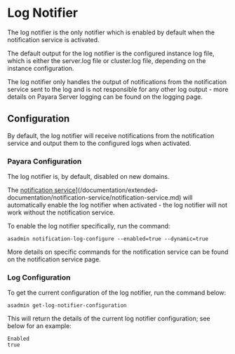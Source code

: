 # Log Notifier

The log notifier is the only notifier which is enabled by default when the notification service is activated.

The default output for the log notifier is the configured instance log file, which is either the server.log file or cluster.log file, depending on the instance configuration.

The log notifier only handles the output of notifications from the notification service sent to the log and is not responsible for any other log output - more details on Payara Server logging can be found on the logging page.
## Configuration

By default, the log notifier will receive notifications from the notification service and output them to the configured logs when activated.

### Payara Configuration

The log notifier is, by default, disabled on new domains.

The [notification service](/documentation/extended-documentation/notification-service/notification-service.md)](/documentation/extended-documentation/notification-service/notification-service.md) will automatically enable the log notifier when activated - the log notifier will not work without the notification service.

To enable the log notifier specifically, run the command:

```Shell
asadmin notification-log-configure --enabled=true --dynamic=true
```

More details on specific commands for the notification service can be found on the notification service page.

### Log Configuration

To get the current configuration of the log notifier, run the command below:

```Shell
asadmin get-log-notifier-configuration
```

This will return the details of the current log notifier configuration; see below for an example:

```Shell
Enabled
true
```
